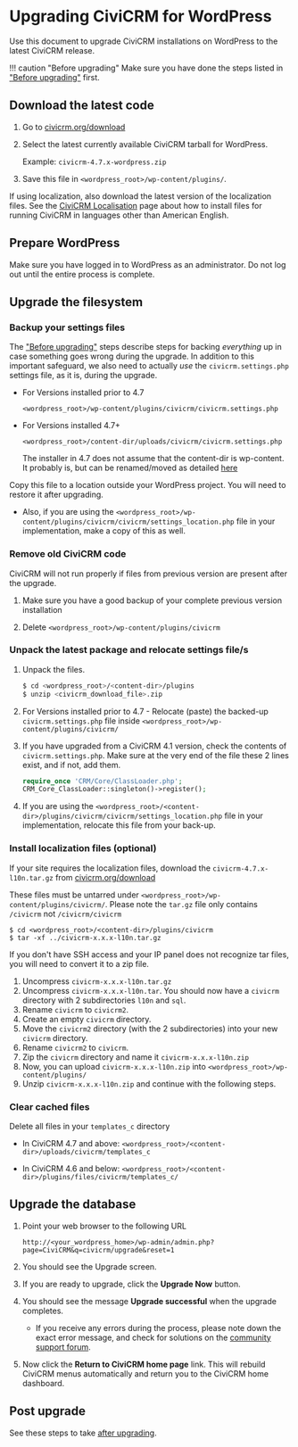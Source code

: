 # Upgrading CiviCRM for WordPress

Use this document to upgrade CiviCRM installations on WordPress to the latest CiviCRM release.

!!! caution "Before upgrading"
    Make sure you have done the steps listed in ["Before upgrading"](/upgrade/index.md#before-upgrading) first.

## Download the latest code

1. Go to [civicrm.org/download](https://civicrm.org/download)
1. Select the latest currently available CiviCRM tarball for WordPress.

    Example: `civicrm-4.7.x-wordpress.zip`
    
1. Save this file in `<wordpress_root>/wp-content/plugins/`.

If using localization, also download the latest version of the localization files. See the [CiviCRM Localisation](http://wiki.civicrm.org/confluence/display/CRMDOC40/CiviCRM+Localisation) page about how to install files for running CiviCRM in languages other than American English.


## Prepare WordPress

Make sure you have logged in to WordPress as an administrator. Do not log out until the entire process is complete.

## Upgrade the filesystem

### Backup your settings files

The ["Before upgrading"](/upgrade/index.md#before-upgrading) steps describe steps for backing _everything_ up in case something goes wrong during the upgrade. In addition to this important safeguard, we also need to actually _use_ the `civicrm.settings.php` settings file, as it is, during the upgrade.

* For Versions installed prior to 4.7

    `<wordpress_root>/wp-content/plugins/civicrm/civicrm.settings.php`

* For Versions installed 4.7+

    `<wordpress_root>/content-dir/uploads/civicrm/civicrm.settings.php`

    The installer in 4.7 does not assume that the content-dir is wp-content. It probably is, but can be renamed/moved as detailed [here](https://codex.wordpress.org/Editing_wp-config.php#Moving_wp-content_folder)
    
Copy this file to a location outside your WordPress project. You will need to restore it after upgrading.

* Also, if you are using the `<wordpress_root>/wp-content/plugins/civicrm/civicrm/settings_location.php` file in your implementation, make a copy of this as well.

### Remove old CiviCRM code

CiviCRM will not run properly if files from previous version are present after the upgrade.

1. Make sure you have a good backup of your complete previous version installation

1. Delete `<wordpress_root>/wp-content/plugins/civicrm`

### Unpack the latest package and relocate settings file/s

1. Unpack the files.

    ```bash
    $ cd <wordpress_root>/<content-dir>/plugins
    $ unzip <civicrm_download_file>.zip
    ```
    
1. For Versions installed prior to 4.7 - Relocate (paste) the backed-up `civicrm.settings.php` file inside `<wordpress_root>/wp-content/plugins/civicrm/`

1. If you have upgraded from a CiviCRM 4.1 version, check the contents of `civicrm.settings.php`. Make sure at the very end of the file these 2 lines exist, and if not, add them.

    ```php
    require_once 'CRM/Core/ClassLoader.php';
    CRM_Core_ClassLoader::singleton()->register();
    ```

1. If you are using the `<wordpress_root>/<content-dir>/plugins/civicrm/civicrm/settings_location.php` file in your implementation, relocate this file from your back-up.

### Install localization files (optional)

If your site requires the localization files, download the `civicrm-4.7.x-l10n.tar.gz` from [civicrm.org/download](https://civicrm.org/download)

These files must be untarred under `<wordpress_root>/wp-content/plugins/civicrm/`. Please note the `tar.gz` file only contains `/civicrm` not `/civicrm/civicrm`

```
$ cd <wordpress_root>/<content-dir>/plugins/civicrm
$ tar -xf ../civicrm-x.x.x-l10n.tar.gz
```

If you don't have SSH access and your IP panel does not recognize tar files, you will need to convert it to a zip file.

1. Uncompress `civicrm-x.x.x-l10n.tar.gz`
1. Uncompress `civicrm-x.x.x-l10n.tar`. You should now have a `civicrm` directory with 2 subdirectories `l10n` and `sql`.
1. Rename `civicrm` to `civicrm2`.
1. Create an empty `civicrm` directory.
1. Move the `civicrm2` directory (with the 2 subdirectories) into your new `civicrm` directory.
1. Rename `civicrm2` to `civicrm`.
1. Zip the `civicrm` directory and name it `civicrm-x.x.x-l10n.zip`
1. Now, you can upload `civicrm-x.x.x-l10n.zip` into `<wordpress_root>/wp-content/plugins/`
1. Unzip `civicrm-x.x.x-l10n.zip` and continue with the following steps.


### Clear cached files

Delete all files in your `templates_c` directory

* In CiviCRM 4.7 and above: 
    `<wordpress_root>/<content-dir>/uploads/civicrm/templates_c`
    
* In CiviCRM 4.6 and below: 
    `<wordpress_root>/<content-dir>/plugins/files/civicrm/templates_c/`

## Upgrade the database

1. Point your web browser to the following URL

    ```
    http://<your_wordpress_home>/wp-admin/admin.php?page=CiviCRM&q=civicrm/upgrade&reset=1
    ```

1. You should see the Upgrade screen.
1. If you are ready to upgrade, click the **Upgrade Now** button.
1. You should see the message **Upgrade successful** when the upgrade completes.
    * If you receive any errors during the process, please note down the exact error message, and check for solutions on the [community support forum](http://forum.civicrm.org/).
    
1. Now click the **Return to CiviCRM home page** link. This will rebuild CiviCRM menus automatically and return you to the CiviCRM home dashboard.


## Post upgrade

See these steps to take [after upgrading](/upgrade/index.md#after-upgrading).
